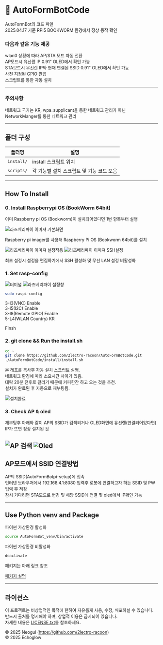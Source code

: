 # 🚀 AutoFormBotCode

AutoFormBot의 코드 파일  
2025.04.17 기준 RPI5 BOOKWORM 환경에서 정상 동작 확인  

### 다음과 같은 기능 제공

wlan0 상황에 따라 AP/STA 모드 자동 전환  
AP모드시 유선랜 IP 0.91" OLED에서 확인 가능  
STA모드시 무선랜 IP와 현재 연결된 SSID 0.91" OLED에서 확인 가능  
사전 지정된 GPIO 핀맵  
스크립트를 통한 자동 설치

---

### 주의사항

네트워크 국가는 KR, wpa_supplicant을 통한 네트워크 관리가 아닌 NetworkManger를 통한 네트워크 관리

---

## 폴더 구성

| 폴더명 | 설명 |
|--------|------|
| `install/` | install 스크립트 위치 |
| `scripts/` | 각 기능별 설치 스크립트 및 기능 코드 모음|

---

## How To Install

### 0. Install Raspberrypi OS (BookWorm 64bit)

이미 Raspberry pi OS (Bookworm)이 설치되어있다면 1번 항목부터 실행  

![라즈베리파이 이미져 기본화면](images/imager_basic.png)

Raspberry pi imager를 사용해 Raspberry Pi OS (Bookworm 64bit)를 설치

![라즈베리파이 이미져 설정적용](images/imager_custom.png)
![라즈베리파이 이미져 SSH설정](images/imager_ssh.png)

최초 설정시 설정을 편집하기에서 SSH 활성화 및 무선 LAN 설정 비활성화

### 1. Set rasp-config

![터미널](images/terminal.png)
![라즈베리파이 설정창](images/raspi-config.png)

```bash
sudo raspi-config
```
3-I3(VNC)          Enable  
3-I5(I2C)          Enable  
3-I8(Remote GPIO)  Enable  
5-L4(WLAN Country) KR  

Finsh  

### 2. git clone && Run the install.sh

```bash
cd ~
git clone https://github.com/2lectro-racoon/AutoFormBotCode.git
./AutoFormBotCode/install/install.sh
```

본 레포를 복사후 자동 설치 스크립트 실행.  
네트워크 환경에 따라 소요시간 차이가 있음.  
대략 20분 전후로 걸리기 때문에 커피한잔 하고 오는 것을 추천.  
설치가 완료된 후 자동으로 재부팅됨.  

![설치완료](images/install_done.png)

### 3. Check AP & oled

재부팅후 아래와 같이 AP의 SSID가 검색되거나 OLED화면에 유선랜(연결되어있다면) IP가 뜨면 정상 설치된 것  

![AP 검색](images/AP_SSID.png)
![Oled](images/oled.jpeg)
---

## AP모드에서 SSID 연결방법

AP의 SSID(AutoFormBotpi-setup)에 접속  
인터넷 브라우저에서 192.168.4.1:8080 입력후 로봇에 연결하고자 하는 SSID 및 PW 입력 후 저장  
잠시 기다리면 STA모드로 변경 및 해당 SSID에 연결 및 oled에서 IP확인 가능  

---
## Use Python venv and Package

파이썬 가상환경 활성화  

```bash
source AutoFormBot_venv/bin/activate
```

파이썬 가상환경 비활성화  

```bash
deactivate
```

패키지는 아래 링크 참조  

[패키지 설명](/scripts/package/)

---
## 라이선스

이 프로젝트는 비상업적인 목적에 한하여 자유롭게 사용, 수정, 배포하실 수 있습니다.  
반드시 출처를 명시해야 하며, 상업적 이용은 금지되어 있습니다.  
자세한 내용은 [LICENSE.txt](LICENSE.txt)를 참조하세요.

© 2025 Neogul (https://github.com/2lectro-racoon)  
© 2025 Echoglow